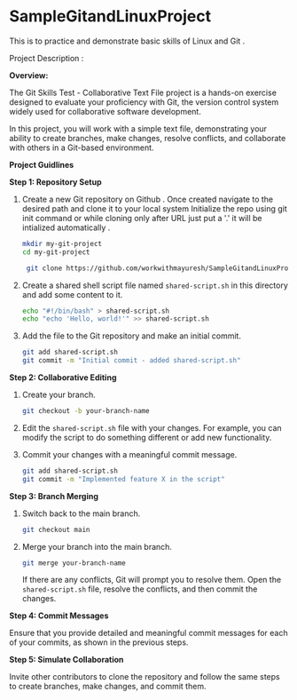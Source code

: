 # SampleGitandLinuxProject
This is to practice and demonstrate basic skills of Linux and Git .

Project Description :

**Overview:**

The Git Skills Test - Collaborative Text File project is a hands-on exercise designed to evaluate your proficiency with Git, the version control system widely used for collaborative software development. 

In this project, you will work with a simple text file, 
demonstrating your ability to create branches, make changes, resolve conflicts, and collaborate with others in a Git-based environment.



**Project Guidlines**

**Step 1: Repository Setup**

1. Create a new Git repository on Github .
   Once created navigate to the desired path and clone it to your local system
   Initialize the repo using git init command or while cloning only after URL just put a '.' it will be intialized automatically .

   ```bash
   mkdir my-git-project
   cd my-git-project
   ```

   ```bash
    git clone https://github.com/workwithmayuresh/SampleGitandLinuxProject.git  

   ```



3. Create a shared shell script file named `shared-script.sh` in this directory and add some content to it.

   ```bash
   echo "#!/bin/bash" > shared-script.sh
   echo "echo 'Hello, world!'" >> shared-script.sh
   ```

4. Add the file to the Git repository and make an initial commit.

   ```bash
   git add shared-script.sh
   git commit -m "Initial commit - added shared-script.sh"
   ```

**Step 2: Collaborative Editing**

1. Create your branch.

   ```bash
   git checkout -b your-branch-name
   ```

2. Edit the `shared-script.sh` file with your changes. For example, you can modify the script to do something different or add new functionality.

3. Commit your changes with a meaningful commit message.

   ```bash
   git add shared-script.sh
   git commit -m "Implemented feature X in the script"
   ```

**Step 3: Branch Merging**

1. Switch back to the main branch.

   ```bash
   git checkout main
   ```

2. Merge your branch into the main branch.

   ```bash
   git merge your-branch-name
   ```

   If there are any conflicts, Git will prompt you to resolve them. Open the `shared-script.sh` file, resolve the conflicts, and then commit the changes.

**Step 4: Commit Messages**

Ensure that you provide detailed and meaningful commit messages for each of your commits, as shown in the previous steps.

**Step 5: Simulate Collaboration**

Invite other contributors to clone the repository and follow the same steps to create branches, make changes, and commit them.


